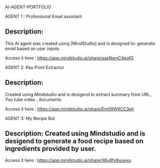 AI-AGENT-PORTFOLIO

AGENT 1 : Professional Email assistant

## Description:

This AI agent was created using [MindStudio] and is designed to: generate email based on user inputs

Access it here : https://app.mindstudio.ai/share/aaxNwnC4eufG

AGENT 2: Key Point Extractor

## Description:

Created using Mindstudio and is desigend to extract summary from URL , You tube video , documents


Access it here : https://app.mindstudio.ai/share/Emfj9W9CC3eh

AGENT 3: My Recipe Bot

## Description: Created using Mindstudio and is desigend to generate a food recipe based on ingredients provided by user.


Access it here : https://app.mindstudio.ai/share/X6y8fv8uuexu
